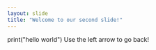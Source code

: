 ```yaml
---
layout: slide
title: "Welcome to our second slide!"
---
```

print("hello world")
Use the left arrow to go back!
